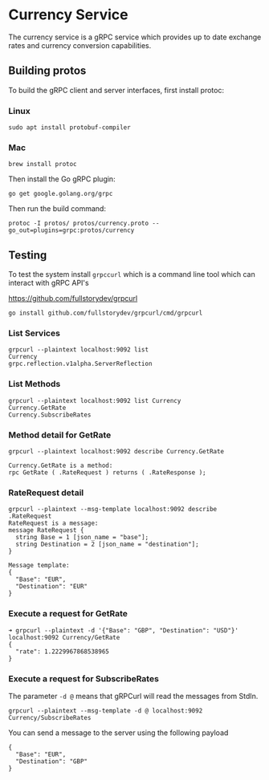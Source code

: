 # Currency Service
The currency service is a gRPC service which provides up to date exchange rates and currency conversion capabilities.

## Building protos
To build the gRPC client and server interfaces, first install protoc:

### Linux
```shell
sudo apt install protobuf-compiler
```

### Mac
```shell
brew install protoc
```

Then install the Go gRPC plugin:

```shell
go get google.golang.org/grpc
```

Then run the build command:

```shell
protoc -I protos/ protos/currency.proto --go_out=plugins=grpc:protos/currency
```

## Testing
To test the system install `grpccurl` which is a command line tool which can interact with gRPC API's

https://github.com/fullstorydev/grpcurl

```shell
go install github.com/fullstorydev/grpcurl/cmd/grpcurl
```


### List Services
```
grpcurl --plaintext localhost:9092 list
Currency
grpc.reflection.v1alpha.ServerReflection
```

### List Methods
```
grpcurl --plaintext localhost:9092 list Currency        
Currency.GetRate
Currency.SubscribeRates
```

### Method detail for GetRate
```
grpcurl --plaintext localhost:9092 describe Currency.GetRate

Currency.GetRate is a method:
rpc GetRate ( .RateRequest ) returns ( .RateResponse );
```

### RateRequest detail
```
grpcurl --plaintext --msg-template localhost:9092 describe .RateRequest    
RateRequest is a message:
message RateRequest {
  string Base = 1 [json_name = "base"];
  string Destination = 2 [json_name = "destination"];
}

Message template:
{
  "Base": "EUR",
  "Destination": "EUR"
}
```

### Execute a request for GetRate
```
➜ grpcurl --plaintext -d '{"Base": "GBP", "Destination": "USD"}' localhost:9092 Currency/GetRate
{
  "rate": 1.2229967868538965
}
```

### Execute a request for SubscribeRates

The parameter `-d @` means that gRPCurl will read the messages from StdIn.

```
grpcurl --plaintext --msg-template -d @ localhost:9092 Currency/SubscribeRates 
```

You can send a message to the server using the following payload

```
{
  "Base": "EUR",
  "Destination": "GBP"
}
```

